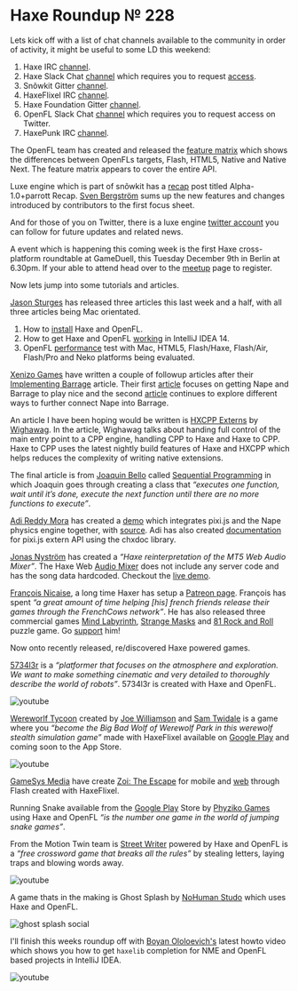 [_template]: ../templates/roundup.html
[date]: / "2014-12-06 10:40:00"
[modified]: / "2014-12-06 15:25:00"
[published]: / "2014-12-06 10:40:00"
[“”]: a ""
# Haxe Roundup № 228

Lets kick off with a list of chat channels available to the community in order of
activity, it might be useful to some LD this weekend:

1. Haxe IRC [channel][l6].
1. Haxe Slack Chat [channel][l1] which requires you to request [access][l2].
1. Snõwkit  Gitter [channel][l4].
1. HaxeFlixel IRC [channel][l7].
1. Haxe Foundation Gitter [channel][l3].
1. OpenFL Slack Chat [channel][l5] which requires you to request access on Twitter.
1. HaxePunk IRC [channel][l8].

The OpenFL team has created and released the [feature matrix][l15] which shows the
differences between OpenFLs targets, Flash, HTML5, Native and Native Next. The feature
matrix appears to cover the entire API.

Luxe engine which is part of snõwkit has a [recap][l16] post titled Alpha-1.0+parrott
Recap. [Sven Bergström][tw4] sums up the new features and changes introduced 
by contributors to the first focus sheet.

And for those of you on Twitter, there is a luxe engine [twitter account][tw5] you
can follow for future updates and related news.

A event which is happening this coming week is the first Haxe cross-platform
roundtable at GameDuell, this Tuesday December 9th in Berlin at 6.30pm. If your 
able to attend head over to the [meetup][l35] page to register.

Now lets jump into some tutorials and articles.

[Jason Sturges][tw1] has released three articles this last week and a half, with all
three articles being Mac orientated.

1. How to [install][l9] Haxe and OpenFL.
1. How to get Haxe and OpenFL [working][l10] in IntelliJ IDEA 14.
1. OpenFL [performance][l11] test with Mac, HTML5, Flash/Haxe, Flash/Air, Flash/Pro
and Neko platforms being evaluated.

[Xenizo Games][tw2] have written a couple of followup articles after their 
[Implementing Barrage][l12] article. Their first [article][l13] focuses on getting 
Nape and Barrage to play nice and the second [article][l36] continues to explore
different ways to further connect Nape into Barrage.

An article I have been hoping would be written is [HXCPP Externs][l17] by 
[Wighawag][tw6]. In the article, Wighawag talks about handing full control of the
main entry point to a CPP engine, handling CPP to Haxe and Haxe to CPP. Haxe to CPP
uses the latest nightly build features of Haxe and HXCPP which helps reduces the 
complexity of writing native extensions.

The final article is from [Joaquin Bello][tw3] called [Sequential Programming][l14] in
which Joaquin goes through creating a class that _“executes one function, wait 
until it’s done, execute the next function until there are no more functions to 
execute”_.

[Adi Reddy Mora][tw7] has created a [demo][l19] which integrates pixi.js and the 
Nape physics engine together, with [source][l20]. Adi has also created 
[documentation][l18] for pixi.js extern API using the chxdoc library.

[Jonas Nyström][tw8] has created a _“Haxe reinterpretation of the MT5 Web 
Audio Mixer”_. The Haxe Web [Audio Mixer][l21] does not include any server code
and has the song data hardcoded. Checkout the [live demo][l22].

[François Nicaise][tw9], a long time Haxer has setup a [Patreon page][l23]. 
François has spent _“a great amount of time helping [his] french friends 
release their games through the FrenchCows network”_. He has also released
three commercial games [Mind Labyrinth][l24], [Strange Masks][l25] and 
[81 Rock and Roll][l26] puzzle game. Go [support][l23] him!

Now onto recently released, re/discovered Haxe powered games.

[5734l3r][l27] is a _“platformer that focuses on the atmosphere and exploration. 
We want to make something cinematic and very detailed to thoroughly describe the 
world of robots”_. 5734l3r is created with Haxe and OpenFL.

![youtube](c936huOwPEw)

[Wereworlf Tycoon][l28] created by [Joe Williamson][tw10] and [Sam Twidale][tw11] is
a game where you _“become the Big Bad Wolf of Werewolf Park in this werewolf stealth
simulation game”_ made with HaxeFlixel available on [Google Play][l29] and coming
soon to the App Store.

![youtube](DnEJ6TqZ0XE)

[GameSys Media][l30] have create [Zoi: The Escape][l31] for mobile and [web][l32] 
through Flash created with HaxeFlixel.

Running Snake available from the [Google Play][l33] Store by [Phyziko Games][tw12]
using Haxe and OpenFL _“is the number one game in the world of jumping snake games”_.

From the Motion Twin team is [Street Writer][l34] powered by Haxe and OpenFL is a
_“free crossword game that breaks all the rules”_ by stealing letters, laying traps
and blowing words away.

![youtube](ZvhDTJOeBmE)

A game thats in the making is Ghost Splash by [NoHuman Studo][tw13] which uses Haxe
and OpenFL.

![ghost splash social](/img/228/ghost.png "Ghost Splash")

I'll finish this weeks roundup off with [Boyan Ololoevich's][tw14] latest howto 
video which shows you how to get `haxelib` completion for NME and OpenFL based
projects in IntelliJ IDEA.

![youtube](JH4qEeyo6e0)

[tw14]: https://twitter.com/As3Boyan "@As3Boyan on Twitter"
[tw13]: https://twitter.com/NoHumanStudio "@NoHumanStudio on Twitter"
[tw12]: https://twitter.com/PhyzikoGames "@PhyzikoGames on Twitter"
[tw11]: https://twitter.com/sam_twidale "@sam_twidale on Twitter"
[tw10]: https://twitter.com/joecreates "@joecreates on Twitter"
[tw9]: https://twitter.com/thinkslow_fr "@whitetigle on Twitter"
[tw8]: https://twitter.com/cambiatajonas "@cambiatajonas on Twitter"
[tw7]: https://twitter.com/adireddy "@adireddy on Twitter"
[tw6]: https://twitter.com/wighawag "@wighawag on Twitter"
[tw5]: https://twitter.com/luxeengine "@luxeengine on Twitter"
[tw4]: https://twitter.com/___discovery "@___discovery on Twitter"
[tw3]: https://twitter.com/JoaquinBelloD "@JoaquinBelloD on Twitter"
[tw2]: https://twitter.com/XenizoGames "@XenizoGames on Twitter"
[tw1]: https://twitter.com/jasonsturges "@jasonsturges on Twitter"

[l36]: http://xenizogames.com/blog/2014/12/nape-and-barrage-physics-enabled-bullet-patterns/ "Nape and Barrage Integration for Bullet Collision and Ricochet"
[l35]: http://www.meetup.com/Haxe-Cross-Platform-Roundtable/events/219039190/ "First Haxe Cross-Platform Roundtable at GameDuell"
[l34]: http://street-writer.com/en/home "Street Writer - A free cross word game that breaks all the rules"
[l33]: https://play.google.com/store/apps/details?id=com.phyziko.runningsnake "Running Snake on Google Play Store"
[l32]: http://www.gamesfreak.net/games/Zoi%3A-The-Escape.html "Zoi: The Escape Flash Game"
[l31]: http://www.zoigame.com "Zoi: The Escape"
[l30]: http://www.gamesysmedia.com "GameSys Media"
[l29]: https://play.google.com/store/apps/details?id=uk.co.joecreates.werewolftycoon "Werewolf Tycoon on Google Play"
[l28]: http://joecreates.co.uk/werewolftycoon/ "Become a werewolf. Eat people. Don't be seen!"
[l27]: http://5734l3r.com "5734l3r"
[l26]: http://halfabench.com/81.html "81 Rock and Roll"
[l25]: https://www.gameolith.com/game/strange-masks/ "Strange Masks"
[l24]: http://store.neurosky.com/products/mind-labyrinth "Mind Labyrinth"
[l23]: http://www.patreon.com/whitetigle "Francois is on Patreon creating games, support him!"
[l22]: https://cdn.rawgit.com/cambiata/HaxeWebAudioMixer/master/bin/index.html "Haxe Web Audio Mixer"
[l21]: https://github.com/cambiata/HaxeWebAudioMixer "Haxe Web Audio Mixer on GitHub"
[l20]: https://github.com/adireddy/haxe-pixi/blob/master/samples/nape/Main.hx "Pixi.js and Nape Demo source code"
[l19]: http://adireddy.github.io/demos/haxe-pixi/nape.html "Pixi.js and Nape Demo"
[l18]: http://adireddy.github.io/2014/12/04/haxe-pixi-externs-api/ "Haxe pixi.js externs API using chxdoc"
[l17]: http://www.wighawag.com/blog/2014/12/Hxcpp-extern "HXCPP Externs"
[l16]: http://snowkit.org/2014/12/03/alpha-1-0parrott-recap/ "Luxe engine Alpha-1.0+parrott Recap"
[l15]: http://www.openfl.org/documentation/technical-overview/feature-matrix/ "OpenFL Feature Matrix"
[l14]: http://maleficgames.com/wp/?p=13 "Sequential Programming"
[l13]: http://xenizogames.com/blog/2014/11/particles-physics-particle-physics-not-quite-its-still-pretty-cool/ "Particles + Physics = Particle Physics? Not Quite But It's Still Pretty Cool"
[l12]: http://xenizogames.com/blog/2014/11/creating-simple-particle-generator-and-barrage-generate-awesome-bullet-patterns/ "Implementing Barrage"
[l11]: http://jasonsturges.com/2014/12/02/openfl-haxe-performance/ "OpenFL Haxe Performance Tests"
[l10]: http://jasonsturges.com/2014/11/28/openfl-and-haxe-in-intellij-14/ "OpenFL and Haxe in IntelliJ IDEA 14"
[l9]: http://jasonsturges.com/2014/11/27/openfl-and-haxe-installation/ "OpenFL and Haxe Installation"
[l8]: http://webchat.freenode.net/?channels=haxepunk "The HaxePunk IRC Channel"
[l7]: http://webchat.freenode.net/?channels=haxeflixel "The HaxeFlixel IRC Channel"
[l6]: http://webchat.freenode.net/?channels=haxe "The Haxe IRC Channel"
[l5]: https://openfl.slack.com "The OpenFL Slack Chat Channel"
[l4]: https://gitter.im/snowkit/public "The Snowkit Gitter Channel"
[l3]: https://gitter.im/HaxeFoundation/haxe "The Haxe Foundation Gitter Channel"
[l2]: http://hxbot-slack.herokuapp.com/invite/form "Request Haxe Slack Chat Access"
[l1]: https://haxe.slack.com/ "The Haxe Slack Chat Channel"